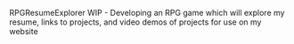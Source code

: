 RPGResumeExplorer
WIP - Developing an RPG game which will explore my resume, links to projects, and video demos of projects for use on my website
